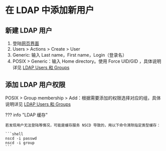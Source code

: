 # 在 LDAP 中添加新用户

## 新建 LDAP 用户

1. 登陆[网页界面](http://ldap.lug.ustc.edu.cn/gosa)
2. Users > Actions > Create > User
3. Generic: 输入 Last name，First name，Login（登录名）
4. POSIX > Generic：输入 Home directory。使用 Force UID/GID ，具体说明详见 [LDAP Users 和 Groups](../../infrastructure/ldap.md#ldap-users-and-groups)

## 添加 LDAP 用户权限

POSIX > Group membership > Add：根据需要添加的权限选择对应的组，具体说明详见 [LDAP Users 和 Groups](../../infrastructure/ldap.md#ldap-users-and-groups)

??? info "LDAP 缓存"

    若发现用户无法登陆等情况，可能是缓存服务 NSCD 导致的，用以下命令清除指定类型缓存：

    ```shell
    nscd -i passwd
    nscd -i group
    ```
